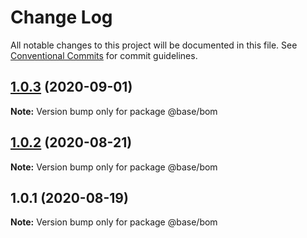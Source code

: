 # Change Log

All notable changes to this project will be documented in this file.
See [Conventional Commits](https://conventionalcommits.org) for commit guidelines.

## [1.0.3](https://gitlab.onemt.co/onemt-fe-common/base/compare/@base/bom@1.0.2...@base/bom@1.0.3) (2020-09-01)

**Note:** Version bump only for package @base/bom





## [1.0.2](https://gitlab.onemt.co/onemt-fe-common/base/compare/@base/bom@1.0.1...@base/bom@1.0.2) (2020-08-21)

**Note:** Version bump only for package @base/bom





## 1.0.1 (2020-08-19)

**Note:** Version bump only for package @base/bom
